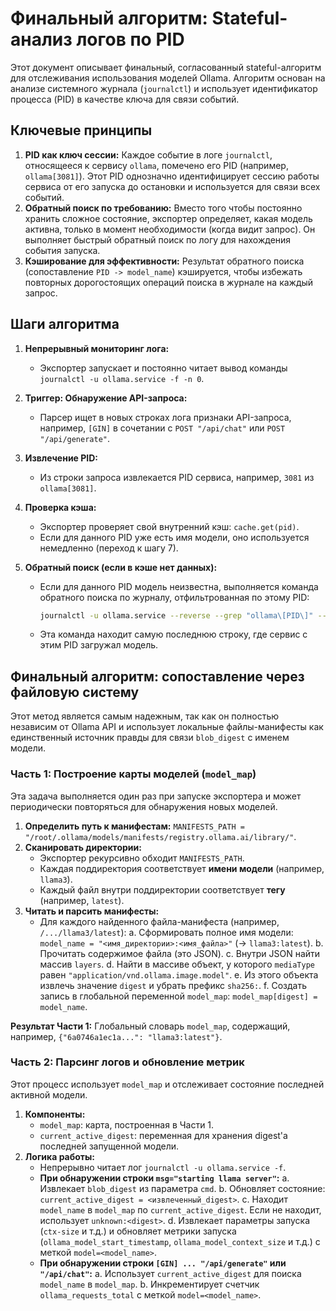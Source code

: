 # Финальный алгоритм: Stateful-анализ логов по PID

Этот документ описывает финальный, согласованный stateful-алгоритм для отслеживания использования моделей Ollama. Алгоритм основан на анализе системного журнала (`journalctl`) и использует идентификатор процесса (PID) в качестве ключа для связи событий.

## Ключевые принципы

1.  **PID как ключ сессии:** Каждое событие в логе `journalctl`, относящееся к сервису `ollama`, помечено его PID (например, `ollama[3081]`). Этот PID однозначно идентифицирует сессию работы сервиса от его запуска до остановки и используется для связи всех событий.
2.  **Обратный поиск по требованию:** Вместо того чтобы постоянно хранить сложное состояние, экспортер определяет, какая модель активна, только в момент необходимости (когда видит запрос). Он выполняет быстрый обратный поиск по логу для нахождения события запуска.
3.  **Кэширование для эффективности:** Результат обратного поиска (сопоставление `PID -> model_name`) кэшируется, чтобы избежать повторных дорогостоящих операций поиска в журнале на каждый запрос.

## Шаги алгоритма

1.  **Непрерывный мониторинг лога:**
    *   Экспортер запускает и постоянно читает вывод команды `journalctl -u ollama.service -f -n 0`.

2.  **Триггер: Обнаружение API-запроса:**
    *   Парсер ищет в новых строках лога признаки API-запроса, например, `[GIN]` в сочетании с `POST "/api/chat"` или `POST "/api/generate"`.

3.  **Извлечение PID:**
    *   Из строки запроса извлекается PID сервиса, например, `3081` из `ollama[3081]`.

4.  **Проверка кэша:**
    *   Экспортер проверяет свой внутренний кэш: `cache.get(pid)`. 
    *   Если для данного PID уже есть имя модели, оно используется немедленно (переход к шагу 7).

5.  **Обратный поиск (если в кэше нет данных):**
    *   Если для данного PID модель неизвестна, выполняется команда обратного поиска по журналу, отфильтрованная по этому PID:
        ```bash
        journalctl -u ollama.service --reverse --grep "ollama\[PID\]" --grep "starting llama server" -n 1
        ```
    *   Эта команда находит самую последнюю строку, где сервис с этим PID загружал модель.
## Финальный алгоритм: сопоставление через файловую систему

Этот метод является самым надежным, так как он полностью независим от Ollama API и использует локальные файлы-манифесты как единственный источник правды для связи `blob_digest` с именем модели.

### Часть 1: Построение карты моделей (`model_map`)

Эта задача выполняется один раз при запуске экспортера и может периодически повторяться для обнаружения новых моделей.

1.  **Определить путь к манифестам:** `MANIFESTS_PATH = "/root/.ollama/models/manifests/registry.ollama.ai/library/"`.
2.  **Сканировать директории:**
    -   Экспортер рекурсивно обходит `MANIFESTS_PATH`.
    -   Каждая поддиректория соответствует **имени модели** (например, `llama3`).
    -   Каждый файл внутри поддиректории соответствует **тегу** (например, `latest`).
3.  **Читать и парсить манифесты:**
    -   Для каждого найденного файла-манифеста (например, `/.../llama3/latest`):
        a.  Сформировать полное имя модели: `model_name = "<имя_директории>:<имя_файла>"` (-> `llama3:latest`).
        b.  Прочитать содержимое файла (это JSON).
        c.  Внутри JSON найти массив `layers`.
        d.  Найти в массиве объект, у которого `mediaType` равен `"application/vnd.ollama.image.model"`.
        e.  Из этого объекта извлечь значение `digest` и убрать префикс `sha256:`.
        f.  Создать запись в глобальной переменной `model_map`: `model_map[digest] = model_name`.

**Результат Части 1:** Глобальный словарь `model_map`, содержащий, например, `{"6a0746a1ec1a...": "llama3:latest"}`.

### Часть 2: Парсинг логов и обновление метрик

Этот процесс использует `model_map` и отслеживает состояние последней активной модели.

1.  **Компоненты:**
    -   `model_map`: карта, построенная в Части 1.
    -   `current_active_digest`: переменная для хранения digest'а последней запущенной модели.
2.  **Логика работы:**
    -   Непрерывно читает лог `journalctl -u ollama.service -f`.
    -   **При обнаружении строки `msg="starting llama server"`:**
        a.  Извлекает `blob_digest` из параметра `cmd`.
        b.  Обновляет состояние: `current_active_digest = <извлеченный_digest>`.
        c.  Находит `model_name` в `model_map` по `current_active_digest`. Если не находит, использует `unknown:<digest>`.
        d.  Извлекает параметры запуска (`ctx-size` и т.д.) и обновляет метрики запуска (`ollama_model_start_timestamp`, `ollama_model_context_size` и т.д.) с меткой `model=<model_name>`.
    -   **При обнаружении строки `[GIN] ... "/api/generate"` или `"/api/chat"`:**
        a.  Использует `current_active_digest` для поиска `model_name` в `model_map`.
        b.  Инкрементирует счетчик `ollama_requests_total` с меткой `model=<model_name>`.
